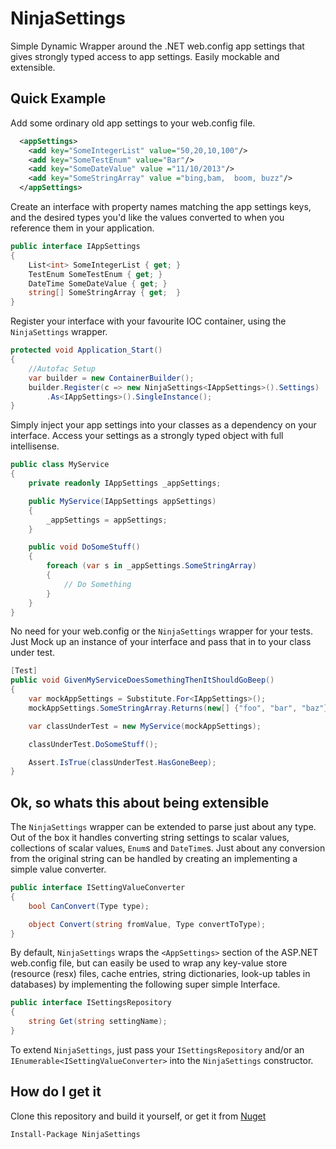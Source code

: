 NinjaSettings
================

Simple Dynamic Wrapper around the .NET web.config app settings that gives strongly typed access to app settings. Easily mockable and extensible. 


## Quick Example 

Add some ordinary old app settings to your web.config file.

```xml
  <appSettings>
    <add key="SomeIntegerList" value="50,20,10,100"/>
    <add key="SomeTestEnum" value="Bar"/>
    <add key="SomeDateValue" value ="11/10/2013"/>
    <add key="SomeStringArray" value ="bing,bam,  boom, buzz"/> 
  </appSettings>

```

Create an interface with property names matching the app settings keys, and the desired types you'd like the values converted to when you reference them in your application.

```C#
public interface IAppSettings
{
    List<int> SomeIntegerList { get; }
    TestEnum SomeTestEnum { get; }
    DateTime SomeDateValue { get; } 
    string[] SomeStringArray { get;  }
}
```

Register your interface with your favourite IOC container, using the `NinjaSettings` wrapper.

```C#
protected void Application_Start()
{
    //Autofac Setup
    var builder = new ContainerBuilder();
    builder.Register(c => new NinjaSettings<IAppSettings>().Settings)
        .As<IAppSettings>().SingleInstance();
}
```

Simply inject your app settings into your classes as a dependency on your interface. Access your settings as a strongly typed object with full intellisense.


```C#
public class MyService
{
    private readonly IAppSettings _appSettings;

    public MyService(IAppSettings appSettings)
    {
        _appSettings = appSettings;
    }

    public void DoSomeStuff()
    {
        foreach (var s in _appSettings.SomeStringArray)
        {
            // Do Something
        }
    }
} 
```

No need for your web.config or the `NinjaSettings` wrapper for your tests. Just Mock up an instance of your interface and pass that in to your class under test.

```C#
[Test]
public void GivenMyServiceDoesSomethingThenItShouldGoBeep()
{
    var mockAppSettings = Substitute.For<IAppSettings>();
    mockAppSettings.SomeStringArray.Returns(new[] {"foo", "bar", "baz"});

    var classUnderTest = new MyService(mockAppSettings);

    classUnderTest.DoSomeStuff();

    Assert.IsTrue(classUnderTest.HasGoneBeep);
}
```

## Ok, so whats this about being extensible

The `NinjaSettings` wrapper can be extended to parse just about any type. Out of the box it handles converting string settings to scalar values, collections of scalar values, `Enum`s and `DateTime`s. Just about any conversion from the original string can be handled by creating an implementing a simple value converter. 

```C#
public interface ISettingValueConverter
{
    bool CanConvert(Type type);

    object Convert(string fromValue, Type convertToType);
}
```

By default, `NinjaSettings` wraps the `<AppSettings>` section of the ASP.NET web.config file, but can easily be used to wrap any key-value store (resource (resx) files, cache entries, string dictionaries, look-up tables in databases) by implementing the following super simple Interface.

```C#
public interface ISettingsRepository
{
    string Get(string settingName);
}
```

To extend `NinjaSettings`, just pass your `ISettingsRepository` and/or an `IEnumerable<ISettingValueConverter>` into the `NinjaSettings` constructor.


## How do I get it

Clone this repository and build it yourself, or get it from [Nuget](https://www.nuget.org/packages/NinjaSettings/ "Nuget")

```
Install-Package NinjaSettings
```


